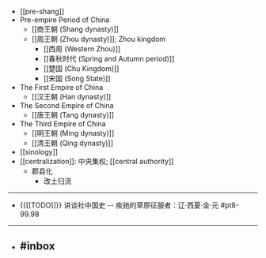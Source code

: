 - [[pre-shang]]
- Pre-empire Period of China
    - [[商王朝 (Shang dynasty)]]
    - [[周王朝 (Zhou dynasty)]]; Zhou kingdom
        - [[西周 (Western Zhou)]]
        - [[春秋时代 (Spring and Autumn period)]]
        - [[楚国 (Chu Kingdom)]]
        - [[宋国 (Song State)]]
- The First Empire of China
    - [[汉王朝 (Han dynasty)]]
- The Second Empire of China
    - [[唐王朝 (Tang dynasty)]]
- The Third Empire of China
    - [[明王朝 (Ming dynasty)]]
    - [[清王朝 (Qing dynasty)]]
- [[sinology]]
- [[centralization]]: 中央集权; [[central authority]]
    - 郡县化
        - 改土归流
- ---
- {{[[TODO]]}} 讲谈社中国史 -- 疾驰的草原征服者：辽·西夏·金·元   #pt8-99.98 
- ---
- #inbox
    - 
